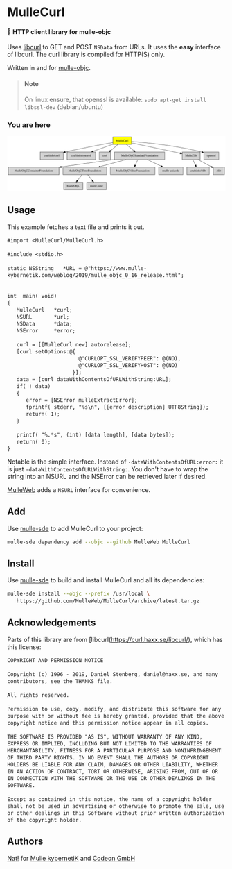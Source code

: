 # MulleCurl

#### 🥌 HTTP client library for mulle-objc

Uses [libcurl](https://curl.haxx.se) to GET and POST `NSData` from URLs.
It uses the **easy** interface of libcurl. The curl library is compiled
for HTTP(S) only.

Written in and for [mulle-objc](//mulle-objc.github.io).

> #### Note
>
> On linux ensure, that openssl is available:
> `sudo apt-get install libssl-dev` (debian/ubuntu)
>

### You are here

![Overview](overview.dot.svg)


## Usage


This example fetches a text file and prints it out.

``` objc
#import <MulleCurl/MulleCurl.h>

#include <stdio.h>

static NSString   *URL = @"https://www.mulle-kybernetik.com/weblog/2019/mulle_objc_0_16_release.html";


int  main( void)
{
   MulleCurl   *curl;
   NSURL       *url;
   NSData      *data;
   NSError     *error;

   curl = [[MulleCurl new] autorelease];
   [curl setOptions:@{
                       @"CURLOPT_SSL_VERIFYPEER": @(NO),
                       @"CURLOPT_SSL_VERIFYHOST": @(NO)
                     }];
   data = [curl dataWithContentsOfURLWithString:URL];
   if( ! data)
   {
      error = [NSError mulleExtractError];
      fprintf( stderr, "%s\n", [[error description] UTF8String]);
      return( 1);
   }

   printf( "%.*s", (int) [data length], [data bytes]);
   return( 0);
}
```

Notable is the simple interface. Instead of `-dataWithContentsOfURL:error:` it
is just `-dataWithContentsOfURLWithString:`. You don't have to wrap the string
into an NSURL and the NSError can be retrieved later if desired.

[MulleWeb](//github.com/MulleWeb/MulleWebClient) adds a `NSURL` interface for convenience.


## Add

Use [mulle-sde](//github.com/mulle-sde) to add MulleCurl to your project:

``` sh
mulle-sde dependency add --objc --github MulleWeb MulleCurl
```

## Install

Use [mulle-sde](//github.com/mulle-sde) to build and install MulleCurl and
all its dependencies:

``` sh
mulle-sde install --objc --prefix /usr/local \
   https://github.com/MulleWeb/MulleCurl/archive/latest.tar.gz
```


## Acknowledgements

Parts of this library are from [libcurl(https://curl.haxx.se/libcurl/), which has this license:

```
COPYRIGHT AND PERMISSION NOTICE

Copyright (c) 1996 - 2019, Daniel Stenberg, daniel@haxx.se, and many contributors, see the THANKS file.

All rights reserved.

Permission to use, copy, modify, and distribute this software for any purpose with or without fee is hereby granted, provided that the above copyright notice and this permission notice appear in all copies.

THE SOFTWARE IS PROVIDED "AS IS", WITHOUT WARRANTY OF ANY KIND, EXPRESS OR IMPLIED, INCLUDING BUT NOT LIMITED TO THE WARRANTIES OF MERCHANTABILITY, FITNESS FOR A PARTICULAR PURPOSE AND NONINFRINGEMENT OF THIRD PARTY RIGHTS. IN NO EVENT SHALL THE AUTHORS OR COPYRIGHT HOLDERS BE LIABLE FOR ANY CLAIM, DAMAGES OR OTHER LIABILITY, WHETHER IN AN ACTION OF CONTRACT, TORT OR OTHERWISE, ARISING FROM, OUT OF OR IN CONNECTION WITH THE SOFTWARE OR THE USE OR OTHER DEALINGS IN THE SOFTWARE.

Except as contained in this notice, the name of a copyright holder shall not be used in advertising or otherwise to promote the sale, use or other dealings in this Software without prior written authorization of the copyright holder.
```

## Authors

[Nat!](//www.mulle-kybernetik.com/weblog) for
[Mulle kybernetiK](//www.mulle-kybernetik.com) and
[Codeon GmbH](//www.codeon.de)

